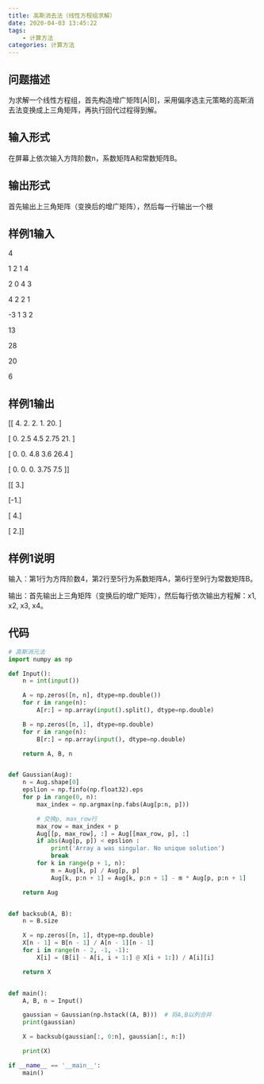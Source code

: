 ```yaml
---
title: 高斯消去法（线性方程组求解）
date: 2020-04-03 13:45:22
tags:
    - 计算方法
categories: 计算方法
---
```

## 问题描述
为求解一个线性方程组，首先构造增广矩阵[A|B]，采用偏序选主元策略的高斯消去法变换成上三角矩阵，再执行回代过程得到解。

<!-- more -->

## 输入形式
在屏幕上依次输入方阵阶数n，系数矩阵A和常数矩阵B。

## 输出形式
首先输出上三角矩阵（变换后的增广矩阵），然后每一行输出一个根

## 样例1输入
4

1 2 1 4

2 0 4 3

4 2 2 1

-3 1 3 2

13

28

20

6

## 样例1输出
[[ 4.    2.    2.    1.   20.  ]

 [ 0.    2.5   4.5   2.75 21.  ]

 [ 0.    0.    4.8   3.6  26.4 ]

 [ 0.    0.    0.    3.75  7.5 ]]

[[ 3.]

 [-1.]

 [ 4.]

 [ 2.]]

## 样例1说明
输入：第1行为方阵阶数4，第2行至5行为系数矩阵A，第6行至9行为常数矩阵B。

输出：首先输出上三角矩阵（变换后的增广矩阵），然后每行依次输出方程解：x1, x2, x3, x4。

## 代码

``` python
# 高斯消元法
import numpy as np

def Input():
    n = int(input())

    A = np.zeros([n, n], dtype=np.double())
    for r in range(n):
        A[r:] = np.array(input().split(), dtype=np.double)

    B = np.zeros([n, 1], dtype=np.double)
    for r in range(n):
        B[r:] = np.array(input(), dtype=np.double)

    return A, B, n


def Gaussian(Aug):
    n = Aug.shape[0]
    epslion = np.finfo(np.float32).eps
    for p in range(0, n):
        max_index = np.argmax(np.fabs(Aug[p:n, p]))

        # 交换p, max_row行
        max_row = max_index + p
        Aug[[p, max_row], :] = Aug[[max_row, p], :]
        if abs(Aug[p, p]) < epslion :
            print('Array a was singular. No unique solution')
            break
        for k in range(p + 1, n):
            m = Aug[k, p] / Aug[p, p]
            Aug[k, p:n + 1] = Aug[k, p:n + 1] - m * Aug[p, p:n + 1]

    return Aug


def backsub(A, B):
    n = B.size

    X = np.zeros([n, 1], dtype=np.double)
    X[n - 1] = B[n - 1] / A[n - 1][n - 1]
    for i in range(n - 2, -1, -1):
        X[i] = (B[i] - A[i, i + 1:] @ X[i + 1:]) / A[i][i]

    return X


def main():
    A, B, n = Input()

    gaussian = Gaussian(np.hstack((A, B)))  # 将A,B以列合并
    print(gaussian)

    X = backsub(gaussian[:, 0:n], gaussian[:, n:])

    print(X)

if __name__ == '__main__':
    main()
```